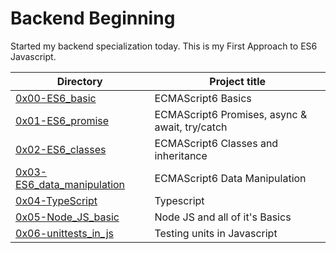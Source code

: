 # Backend Beginning
Started my backend specialization today. 
This is my First Approach to ES6 Javascript.

| Directory | Project title |
| --------- | ------------- |
| [0x00-ES6_basic](./0x00-ES6_basic) | ECMAScript6 Basics |
| [0x01-ES6_promise](./0x01-ES6_promise) | ECMAScript6 Promises, async & await, try/catch |
| [0x02-ES6_classes](./0x02-ES6_classes) |  ECMAScript6 Classes and inheritance |
| [0x03-ES6_data_manipulation](./0x03-ES6_data_manipulation/) | ECMAScript6 Data Manipulation |
| [0x04-TypeScript](./0x04-TypeScript) |  Typescript|
| [0x05-Node_JS_basic](./0x05-Node_JS_basic) |  Node JS and all of it's Basics |
| [0x06-unittests_in_js](./0x06-unittests_in_js) |  Testing units in Javascript |
